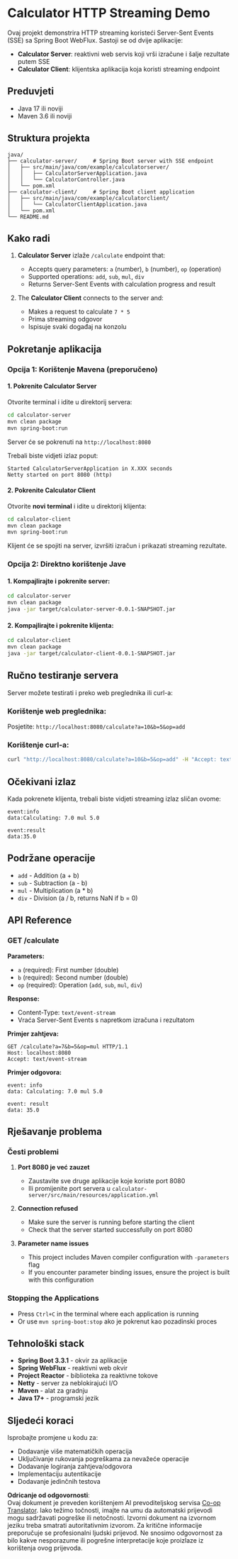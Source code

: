 <!--
CO_OP_TRANSLATOR_METADATA:
{
  "original_hash": "acd4010e430da00946a154f62847a169",
  "translation_date": "2025-06-18T09:50:29+00:00",
  "source_file": "03-GettingStarted/06-http-streaming/solution/java/README.md",
  "language_code": "hr"
}
-->
# Calculator HTTP Streaming Demo

Ovaj projekt demonstrira HTTP streaming koristeći Server-Sent Events (SSE) sa Spring Boot WebFlux. Sastoji se od dvije aplikacije:

- **Calculator Server**: reaktivni web servis koji vrši izračune i šalje rezultate putem SSE
- **Calculator Client**: klijentska aplikacija koja koristi streaming endpoint

## Preduvjeti

- Java 17 ili noviji
- Maven 3.6 ili noviji

## Struktura projekta

```
java/
├── calculator-server/     # Spring Boot server with SSE endpoint
│   ├── src/main/java/com/example/calculatorserver/
│   │   ├── CalculatorServerApplication.java
│   │   └── CalculatorController.java
│   └── pom.xml
├── calculator-client/     # Spring Boot client application
│   ├── src/main/java/com/example/calculatorclient/
│   │   └── CalculatorClientApplication.java
│   └── pom.xml
└── README.md
```

## Kako radi

1. **Calculator Server** izlaže `/calculate` endpoint that:
   - Accepts query parameters: `a` (number), `b` (number), `op` (operation)
   - Supported operations: `add`, `sub`, `mul`, `div`
   - Returns Server-Sent Events with calculation progress and result

2. The **Calculator Client** connects to the server and:
   - Makes a request to calculate `7 * 5`
   - Prima streaming odgovor
   - Ispisuje svaki događaj na konzolu

## Pokretanje aplikacija

### Opcija 1: Korištenje Mavena (preporučeno)

#### 1. Pokrenite Calculator Server

Otvorite terminal i idite u direktorij servera:

```bash
cd calculator-server
mvn clean package
mvn spring-boot:run
```

Server će se pokrenuti na `http://localhost:8080`

Trebali biste vidjeti izlaz poput:
```
Started CalculatorServerApplication in X.XXX seconds
Netty started on port 8080 (http)
```

#### 2. Pokrenite Calculator Client

Otvorite **novi terminal** i idite u direktorij klijenta:

```bash
cd calculator-client
mvn clean package
mvn spring-boot:run
```

Klijent će se spojiti na server, izvršiti izračun i prikazati streaming rezultate.

### Opcija 2: Direktno korištenje Jave

#### 1. Kompajlirajte i pokrenite server:

```bash
cd calculator-server
mvn clean package
java -jar target/calculator-server-0.0.1-SNAPSHOT.jar
```

#### 2. Kompajlirajte i pokrenite klijenta:

```bash
cd calculator-client
mvn clean package
java -jar target/calculator-client-0.0.1-SNAPSHOT.jar
```

## Ručno testiranje servera

Server možete testirati i preko web preglednika ili curl-a:

### Korištenje web preglednika:
Posjetite: `http://localhost:8080/calculate?a=10&b=5&op=add`

### Korištenje curl-a:
```bash
curl "http://localhost:8080/calculate?a=10&b=5&op=add" -H "Accept: text/event-stream"
```

## Očekivani izlaz

Kada pokrenete klijenta, trebali biste vidjeti streaming izlaz sličan ovome:

```
event:info
data:Calculating: 7.0 mul 5.0

event:result
data:35.0
```

## Podržane operacije

- `add` - Addition (a + b)
- `sub` - Subtraction (a - b)
- `mul` - Multiplication (a * b)
- `div` - Division (a / b, returns NaN if b = 0)

## API Reference

### GET /calculate

**Parameters:**
- `a` (required): First number (double)
- `b` (required): Second number (double)
- `op` (required): Operation (`add`, `sub`, `mul`, `div`)

**Response:**
- Content-Type: `text/event-stream`
- Vraća Server-Sent Events s napretkom izračuna i rezultatom

**Primjer zahtjeva:**
```
GET /calculate?a=7&b=5&op=mul HTTP/1.1
Host: localhost:8080
Accept: text/event-stream
```

**Primjer odgovora:**
```
event: info
data: Calculating: 7.0 mul 5.0

event: result
data: 35.0
```

## Rješavanje problema

### Česti problemi

1. **Port 8080 je već zauzet**
   - Zaustavite sve druge aplikacije koje koriste port 8080
   - Ili promijenite port servera u `calculator-server/src/main/resources/application.yml`

2. **Connection refused**
   - Make sure the server is running before starting the client
   - Check that the server started successfully on port 8080

3. **Parameter name issues**
   - This project includes Maven compiler configuration with `-parameters` flag
   - If you encounter parameter binding issues, ensure the project is built with this configuration

### Stopping the Applications

- Press `Ctrl+C` in the terminal where each application is running
- Or use `mvn spring-boot:stop` ako je pokrenut kao pozadinski proces

## Tehnološki stack

- **Spring Boot 3.3.1** - okvir za aplikacije
- **Spring WebFlux** - reaktivni web okvir
- **Project Reactor** - biblioteka za reaktivne tokove
- **Netty** - server za neblokirajući I/O
- **Maven** - alat za gradnju
- **Java 17+** - programski jezik

## Sljedeći koraci

Isprobajte promjene u kodu za:
- Dodavanje više matematičkih operacija
- Uključivanje rukovanja pogreškama za nevažeće operacije
- Dodavanje logiranja zahtjeva/odgovora
- Implementaciju autentikacije
- Dodavanje jedinčnih testova

**Odricanje od odgovornosti**:  
Ovaj dokument je preveden korištenjem AI prevoditeljskog servisa [Co-op Translator](https://github.com/Azure/co-op-translator). Iako težimo točnosti, imajte na umu da automatski prijevodi mogu sadržavati pogreške ili netočnosti. Izvorni dokument na izvornom jeziku treba smatrati autoritativnim izvorom. Za kritične informacije preporučuje se profesionalni ljudski prijevod. Ne snosimo odgovornost za bilo kakve nesporazume ili pogrešne interpretacije koje proizlaze iz korištenja ovog prijevoda.